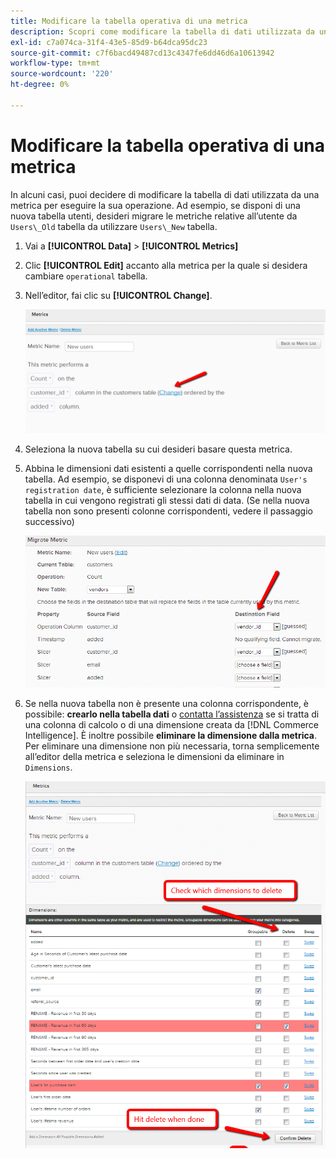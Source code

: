 ```yaml
---
title: Modificare la tabella operativa di una metrica
description: Scopri come modificare la tabella di dati utilizzata da una metrica per eseguire la sua operazione.
exl-id: c7a074ca-31f4-43e5-85d9-b64dca95dc23
source-git-commit: c7f6bacd49487cd13c4347fe6dd46d6a10613942
workflow-type: tm+mt
source-wordcount: '220'
ht-degree: 0%

---
```


# Modificare la tabella operativa di una metrica

In alcuni casi, puoi decidere di modificare la tabella di dati utilizzata da una metrica per eseguire la sua operazione. Ad esempio, se disponi di una nuova tabella utenti, desideri migrare le metriche relative all’utente da  `Users\_Old` tabella da utilizzare `Users\_New` tabella.

1. Vai a **[!UICONTROL Data]** > **[!UICONTROL Metrics]**
1. Clic **[!UICONTROL Edit]** accanto alla metrica per la quale si desidera cambiare `operational` tabella.
1. Nell’editor, fai clic su **[!UICONTROL Change]**.

   ![](../../assets/change-metrics-1.png)
1. Seleziona la nuova tabella su cui desideri basare questa metrica.
1. Abbina le dimensioni dati esistenti a quelle corrispondenti nella nuova tabella. Ad esempio, se disponevi di una colonna denominata `User's registration date`, è sufficiente selezionare la colonna nella nuova tabella in cui vengono registrati gli stessi dati di data. (Se nella nuova tabella non sono presenti colonne corrispondenti, vedere il passaggio successivo)

   ![](../../assets/change-metrics-2.png)

1. Se nella nuova tabella non è presente una colonna corrispondente, è possibile: **crearlo nella tabella dati** o [contatta l’assistenza](https://experienceleague.adobe.com/docs/commerce-knowledge-base/kb/troubleshooting/miscellaneous/mbi-service-policies.html) se si tratta di una colonna di calcolo o di una dimensione creata da [!DNL Commerce Intelligence]. È inoltre possibile **eliminare la dimensione dalla metrica**. Per eliminare una dimensione non più necessaria, torna semplicemente all’editor della metrica e seleziona le dimensioni da eliminare in `Dimensions`.

   ![](../../assets/change-metrics-3.png)
